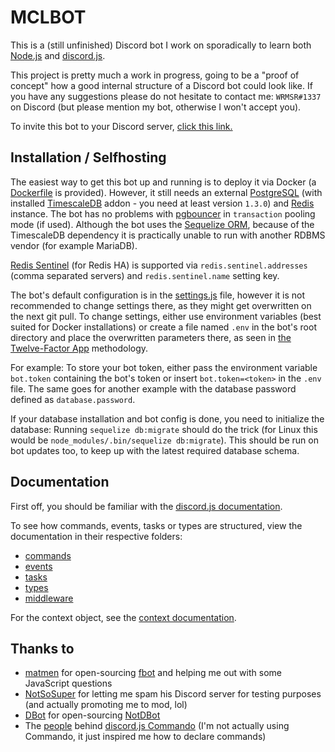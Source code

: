 # MCLBOT

This is a (still unfinished) Discord bot I work on sporadically to learn both [Node.js](http://nodejs.org) and [discord.js](https://discord.js.org).

This project is pretty much a work in progress, going to be a "proof of concept" how a good internal structure of a Discord bot could look like. If you have any suggestions please do not hesitate to contact me: `WRMSR#1337` on Discord (but please mention my bot, otherwise I won't accept you).

To invite this bot to your Discord server, [click this link.](https://discordapp.com/oauth2/authorize?client_id=249732355030384641&scope=bot&permissions=8)

## Installation / Selfhosting

The easiest way to get this bot up and running is to deploy it via Docker (a [Dockerfile](Dockerfile) is provided). However, it still needs an external [PostgreSQL](https://postgresql.org) (with installed [TimescaleDB](https://github.com/timescale/timescaledb) addon - you need at least version `1.3.0`) and [Redis](https://redis.io) instance. The bot has no problems with [pgbouncer](https://pgbouncer.github.io) in `transaction` pooling mode (if used). Although the bot uses the [Sequelize ORM](https://github.com/sequelize/sequelize), because of the TimescaleDB dependency it is practically unable to run with another RDBMS vendor (for example MariaDB).

[Redis Sentinel](https://redis.io/topics/sentinel) (for Redis HA) is supported via `redis.sentinel.addresses` (comma separated servers) and `redis.sentinel.name` setting key.

The bot's default configuration is in the [settings.js](settings.js) file, however it is not recommended to change settings there, as they might get overwritten on the next git pull. To change settings, either use environment variables (best suited for Docker installations) or create a file named `.env` in the bot's root directory and place the overwritten parameters there, as seen in [the Twelve-Factor App](https://12factor.net/config) methodology.

For example: To store your bot token, either pass the environment variable `bot.token` containing the bot's token or insert `bot.token=<token>` in the `.env` file. The same goes for another example with the database password defined as `database.password`.

If your database installation and bot config is done, you need to initialize the database: Running `sequelize db:migrate` should do the trick (for Linux this would be `node_modules/.bin/sequelize db:migrate`). This should be run on bot updates too, to keep up with the latest required database schema.

## Documentation

First off, you should be familiar with the [discord.js documentation](https://discord.js.org/#/docs/main/master).

To see how commands, events, tasks or types are structured, view the documentation in their respective folders:

- [commands](commands/README.md)
- [events](events/README.md)
- [tasks](tasks/README.md)
- [types](types/README.md)
- [middleware](middleware/README.md)

For the context object, see the [context documentation](context.md).

## Thanks to

- [matmen](https://gitlab.com/matmen) for open-sourcing [fbot](https://gitlab.com/matmen/fbot) and helping me out with some JavaScript questions
- [NotSoSuper](https://github.com/NotSoSuper) for letting me spam his Discord server for testing purposes (and actually promoting me to mod, lol)
- [DBot](https://gitlab.com/DBotThePony) for open-sourcing [NotDBot](https://gitlab.com/DBotThePony/DBotTheDiscordBot)
- The [people](https://github.com/discordjs/Commando/graphs/contributors) behind [discord.js Commando](https://discord.js.org/#/docs/commando) (I'm not actually using Commando, it just inspired me how to declare commands)
